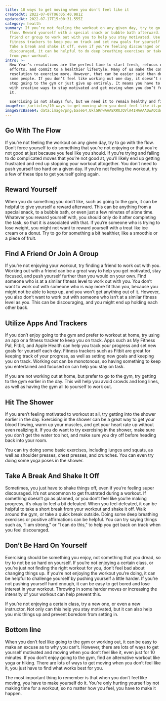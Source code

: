 ```yaml
---
title: 10 ways to get moving when you don't feel like it
createdAt: 2022-07-07T06:05:40.981Z
updatedAt: 2022-07-17T15:00:31.555Z
category: health
summary: If you’re not feeling the workout on any given day, try to go with the
  flow. Reward yourself with a special snack or bubble bath afterward. Find a
  friend or group to work out with you to help you stay motivated. Use apps and
  fitness trackers to keep you on track and set new goals for yourself each day.
  Take a break and shake it off, even if you're feeling discouraged or
  discouraged, it can be helpful to do deep breathing exercises or take a break
  from your workout.
intro: >-
  New Year’s resolutions are the perfect time to start fresh, refocus our
  efforts, and commit to a healthier lifestyle. Many of us make the common
  resolution to exercise more. However, that can be easier said than done for
  some people. If you don’t feel like working out one day, it doesn’t mean you
  stop going to the gym or just give up entirely. It means you have to come up
  with creative ways to stay motivated and get moving when you don’t feel like
  it. 

  Exercising is not always fun, but we need it to remain healthy and fit. While some people love sweating in their favorite gym class, others avoid workouts because they know how much they hate them. While exercise can be difficult at times, there are lots of different ways you can make moving more fun so that it becomes second nature and something you no longer dread.
imageSrc: /articles/10-ways-to-get-moving-when-you-dont-feel-like-it.png
imageSrcBase64: data:image/png;base64,UklGRnwAAABXRUJQVlA4IHAAAADwAQCdASoKAAoAAUAmJagCdADcZ8/jpyAA/vyjlkFnNY/NVfia++PG5xqfG913M6doZNOcmPL+WITHnXvPDOiZh4K+AdPPaZFUflv/0CquaZC1rHRun6yTF7Tf3vohP723j3sZfdA9oAW7Y/4kZkgA
---
```


## Go With The Flow

If you’re not feeling the workout on any given day, try to go with the flow. Don’t force yourself to do something that you’re not enjoying or that you’re not good at just because you feel like you should. If you’re trying and failing to do complicated moves that you’re not good at, you’ll likely end up getting frustrated and end up stopping your workout altogether.
You don’t need to push yourself too hard on a given day. If you’re not feeling the workout, try a few of these tips to get yourself going again.

## Reward Yourself

When you do something you don’t like, such as going to the gym, it can be helpful to give yourself a reward afterward. This can be anything from a special snack, to a bubble bath, or even just a few minutes of alone time. Whatever you reward yourself with, you should only do it after completing the task, so that it is associated with that.
If you’re someone who is trying to lose weight, you might not want to reward yourself with a treat like ice cream or a donut. Try to go for something a bit healthier, like a smoothie or a piece of fruit.

## Find A Friend Or Join A Group

If you’re not enjoying your workout, try finding a friend to work out with you. Working out with a friend can be a great way to help you get motivated, stay focused, and push yourself further than you would on your own.
Find someone who is at a similar fitness level to work out with you. You don’t want to work out with someone who is way more fit than you, because you might not be able to keep up, and you won’t get anything out of it. However, you also don’t want to work out with someone who isn’t at a similar fitness level as you. This can be discouraging, and you might end up holding each other back.

## Utilize Apps And Trackers

If you don’t enjoy going to the gym and prefer to workout at home, try using an app or a fitness tracker to keep you on track. Apps such as My Fitness Pal, Fitbit, and Apple Health can help you track your progress and set new goals for yourself each day. Fitness trackers such as Fitbit are great for keeping track of your progress, as well as setting new goals and keeping you on track. Working out can be monotonous, so having something to keep you entertained and focused on can help you stay on task.

If you are not working out at home, but prefer to go to the gym, try getting to the gym earlier in the day. This will help you avoid crowds and long lines, as well as having the gym all to yourself to work out.

## Hit The Shower

If you aren’t feeling motivated to workout at all, try getting into the shower earlier in the day. Exercising in the shower can be a great way to get your blood flowing, warm up your muscles, and get your heart rate up without even realizing it. If you do want to try exercising in the shower, make sure you don’t get the water too hot, and make sure you dry off before heading back into your room.

You can try doing some basic exercises, including lunges and squats, as well as shoulder presses, chest presses, and crunches. You can even try doing some yoga poses in the shower.

## Take A Break And Shake It Off

Sometimes, you just have to shake things off, even if you’re feeling super discouraged. It’s not uncommon to get frustrated during a workout. If something doesn’t go as planned, or you don’t feel like you’re making progress, it’s okay to feel a bit defeated.
When you feel defeated, it can be helpful to take a short break from your workout and shake it off. Walk around the gym, or take a quick break outside. Doing some deep breathing exercises or positive affirmations can be helpful. You can try saying things such as, “I am strong,” or “I can do this,” to help you get back on track when you feel discouraged.

## Don’t Be Hard On Yourself

Exercising should be something you enjoy, not something that you dread, so try to not be so hard on yourself. If you’re not enjoying a certain class, or you’re just not finding the right workout for you, don’t feel bad about changing things up.
If you’re not enjoying the workout you’re doing, it can be helpful to challenge yourself by pushing yourself a little harder. If you’re not pushing yourself hard enough, it can be easy to get bored and lose interest in your workout. Throwing in some harder moves or increasing the intensity of your workout can help prevent this.

If you’re not enjoying a certain class, try a new one, or even a new instructor. Not only can this help you stay motivated, but it can also help you mix things up and prevent boredom from setting in.

## Bottom line

When you don’t feel like going to the gym or working out, it can be easy to make an excuse as to why you can’t. However, there are lots of ways to get yourself motivated and moving when you don’t feel like it, even just for 10 minutes. If you don’t enjoy going to the gym, find an alternative workout like yoga or hiking. There are lots of ways to get moving when you don’t feel like it, you just have to find what works best for you.

The most important thing to remember is that when you don’t feel like moving, you have to make yourself do it. You’re only hurting yourself by not making time for a workout, so no matter how you feel, you have to make it happen.

